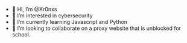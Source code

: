 - 👋 Hi, I’m @Kr0nxs
- 👀 I’m interested in cybersecurity
- 🌱 I’m currently learning Javascript and Python
- 💞️ I’m looking to collaborate on a proxy website that is unblocked for school.
